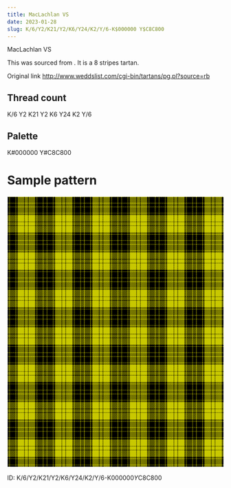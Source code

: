 ```yaml
---
title: MacLachlan VS
date: 2023-01-28
slug: K/6/Y2/K21/Y2/K6/Y24/K2/Y/6-K$000000 Y$C8C800
---
```

MacLachlan VS

This was sourced from <no value>.  It is a 8 stripes tartan.

Original link http://www.weddslist.com/cgi-bin/tartans/pg.pl?source=rb

## Thread count
K/6 Y2 K21 Y2 K6 Y24 K2 Y/6

## Palette
K#000000 Y#C8C800

# Sample pattern

![Tartan detail](tartan.png "K/6 Y2 K21 Y2 K6 Y24 K2 Y/6 tartan")

ID: K/6/Y2/K21/Y2/K6/Y24/K2/Y/6-K$000000 Y$C8C800